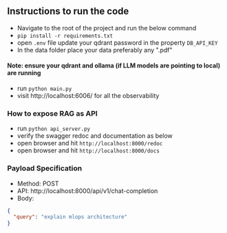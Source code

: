 ## Instructions to run the code

- Navigate to the root of the project and run the below command
- `pip install -r requirements.txt`
- open `.env` file update your qdrant password in the property `DB_API_KEY`
- In the data folder place your data preferably any ".pdf"
#### Note: ensure your qdrant and ollama (if LLM models are pointing to local) are running
- run `python main.py`
- visit http://localhost:6006/ for all the observability

### How to expose RAG as API
- run `python api_server.py`
- verify the swagger redoc and documentation as below
- open browser and hit `http://localhost:8000/redoc`
- open browser and hit `http://localhost:8000/docs`

### Payload Specification

- Method: POST
- API: http://localhost:8000/api/v1/chat-completion
- Body:
```json
{
  "query": "explain mlops architecture"
}
```
